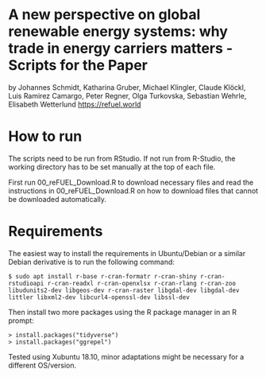 # A new perspective on global renewable energy systems: why trade in energy carriers matters - Scripts for the Paper

by
Johannes Schmidt, Katharina Gruber, Michael Klingler, Claude Klöckl, Luis Ramirez Camargo, Peter Regner, Olga Turkovska, Sebastian Wehrle, Elisabeth Wetterlund
https://refuel.world


# How to run

The scripts need to be run from RStudio. If not run from R-Studio, the working directory has to be set manually at the top of each file.

First run 00_reFUEL_Download.R to download necessary files and read the instructions in 00_reFUEL_Download.R on how to download files that cannot be downloaded automatically.

# Requirements

The easiest way to install the requirements in Ubuntu/Debian or a similar Debian derivative is to run the following command:

    $ sudo apt install r-base r-cran-formatr r-cran-shiny r-cran-rstudioapi r-cran-readxl r-cran-openxlsx r-cran-rlang r-cran-zoo libudunits2-dev libgeos-dev r-cran-raster libgdal-dev libgdal-dev littler libxml2-dev libcurl4-openssl-dev libssl-dev

Then install two more packages using the R package manager in an R prompt:

    > install.packages("tidyverse")
    > install.packages("ggrepel")

Tested using Xubuntu 18.10, minor adaptations might be necessary for a different OS/version.
